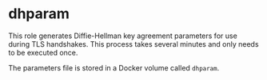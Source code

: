 # dhparam

This role generates Diffie-Hellman key agreement parameters for use during TLS handshakes. This process takes several minutes and only needs to be executed once.

The parameters file is stored in a Docker volume called `dhparam`.

